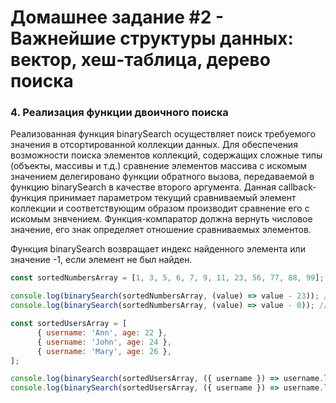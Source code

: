 # Домашнее задание #2 - Важнейшие структуры данных: вектор, хеш-таблица, дерево поиска

### 4. Реализация функции двоичного поиска

Реализованная функция binarySearch осуществляет поиск требуемого значения в отсортированной коллекции данных. Для обеспечения возможности поиска элементов коллекций, содержащих сложные типы (объекты, массивы и т.д.) сравнение элементов массива с искомым значением делегировано функции обратного вызова, передаваемой в функцию binarySearch в качестве второго аргумента. Данная callback-функция принимает параметром текущий сравниваемый элемент коллекции и соответствующим образом производит сравнение его с искомым знвчением. Функция-компаратор должна вернуть числовое значение, его знак определяет отношение сравниваемых элементов.

Функция binarySearch возвращает индекс найденного элемента или значение -1, если элемент не был найден.

```js
const sortedNumbersArray = [1, 3, 5, 6, 7, 9, 11, 23, 56, 77, 88, 99];

console.log(binarySearch(sortedNumbersArray, (value) => value - 23)); // 7
console.log(binarySearch(sortedNumbersArray, (value) => value - 0)); // -1

const sortedUsersArray = [
      { username: 'Ann', age: 22 },
      { username: 'John', age: 24 },
      { username: 'Mary', age: 26 },
];

console.log(binarySearch(sortedUsersArray, ({ username }) => username.localeCompare('Ann')); // 0
console.log(binarySearch(sortedUsersArray, ({ username }) => username.localeCompare('Mike'))); // 3
```
